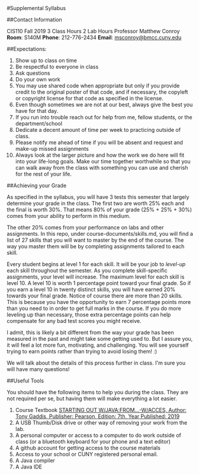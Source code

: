 <!DOCTYPE html>
<html>
<head></head>
<body>
#Supplemental Syllabus


##Contact Information

CIS110
Fall 2019
3 Class Hours
2 Lab Hours
Professor Matthew Conroy
**Room**: S140M
**Phone**: 212-776-2434
**Email**: msconroy@bmcc.cuny.edu


##Expectations:

1. Show up to class on time
2. Be respectful to everyone in class
3. Ask questions
4. Do your own work
5. You may use shared code when appropriate but only if you provide credit to the original poster of that code, and if necessary, the copyleft or copyright license for that code as specified in the license.
6. Even though sometimes we are not at our best, always give the best you have for that day.
7. If you run into trouble reach out for help from me, fellow students, or the department/school
8. Dedicate a decent amount of time per week to practicing outside of class.
9. Please notify me ahead of time if you will be absent and request and make-up missed assignments
10. Always look at the larger picture and how the work we do here will fit into your life-long goals. Make our time together worthwhile so that you can walk away from the class with something you can use and cherish for the rest of your life. 

##Achieving your Grade 

As specified in the syllabus, you will have 3 tests this semester that largely determine your grade in the class. The first two are worth 25% each and the final is worth 30%. That means 80% of your grade (25% + 25% + 30%) comes from your ability to perform in this medium.

The other 20% comes from your performance on labs and other assignments. In this repo, under course-documents/skills.md, you will find a list of 27 skills that you will want to master by the end of the course. The way you master them will be by completing assignments tailored to each skill. 

Every student begins at level 1 for each skill. It will be your job to *level-up* each skill throughout the semester. As you complete skill-specific assignments, your level will increase. The maximum level for each skill is level 10. A level 10 is worth 1 percentage point toward your final grade. So if you earn a level 10 in twenty distinct skills, you will have earned 20% towards your final grade. Notice of course there are more than 20 skills. This is because you have the opportunity to earn 7 percentage points more than you need to in order to get full marks in the course. If you do more leveling up than necessary, those extra percentage points can help compensate for any bad test scores you might receive. 

I admit, this is likely a bit different from the way your grade has been measured in the past and might take some getting used to. But I assure you, it will feel a lot more fun, motivating, and challenging. You will see yourself trying to earn points rather than trying to avoid losing them! :) 

We will talk about the details of this process further in class. I'm sure you will have many questions!

##Useful Tools

You should have the following items to help you during the class. They are not required per se, but having them will make everything a lot easier.

1. Course Textbook <a href="https://www.amazon.com/Starting-Out-Java-Control-Structures/dp/0133957055">STARTING OUT W/JAVA:FROM...-W/ACCES, Author: Tony Gaddis, Publisher: Pearson, Edition: 7th, Year Published: 2019 </a>
2. A USB Thumb/Disk drive or other way of removing your work from the lab.
3. A personal computer or access to a computer to do work outside of class (or a bluetooth keyboard for your phone and a text editor)
4. A github account for getting access to the course materials
5. Access to your school or CUNY registered personal email.
6. A Java compiler
7. A Java IDE
</body>
</html>
